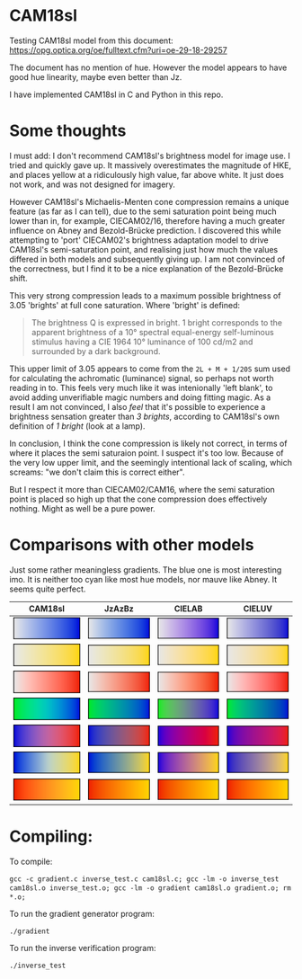 # CAM18sl
Testing CAM18sl model from this document: https://opg.optica.org/oe/fulltext.cfm?uri=oe-29-18-29257

The document has no mention of hue. However the model appears to have good hue linearity, maybe even better than Jz.

I have implemented CAM18sl in C and Python in this repo.

# Some thoughts

I must add: I don't recommend CAM18sl's brightness model for image use. I tried and quickly gave up. It massively overestimates the magnitude of HKE, and places yellow at a ridiculously high value, far above white. It just does not work, and was not designed for imagery.

However CAM18sl's Michaelis-Menten cone compression remains a unique feature (as far as I can tell), due to the semi saturation point being much lower than in, for example, CIECAM02/16, therefore having a much greater influence on Abney and Bezold-Brücke prediction. I discovered this while attempting to 'port' CIECAM02's brightness adaptation model to drive CAM18sl's semi-saturation point, and realising just how much the values differed in both models and subsequently giving up. I am not convinced of the correctness, but I find it to be a nice explanation of the Bezold-Brücke shift.

This very strong compression leads to a maximum possible brightness of 3.05 'brights' at full cone saturation. Where 'bright' is defined:

> The brightness Q is expressed in bright. 1 bright corresponds to the apparent brightness of a 10° spectral equal-energy self-luminous stimulus having a CIE 1964 10° luminance of 100 cd/m2 and surrounded by a dark background.

This upper limit of 3.05 appears to come from the `2L + M + 1/20S` sum used for calculating the achromatic (luminance) signal, so perhaps not worth reading in to. This feels very much like it was intenionally 'left blank', to avoid adding unverifiable magic numbers and doing fitting magic. As a result I am not convinced, I also *feel* that it's possible to experience a brightness sensation greater than *3 brights*, according to CAM18sl's own definition of *1 bright* (look at a lamp).

In conclusion, I think the cone compression is likely not correct, in terms of where it places the semi saturaion point. I suspect it's too low. Because of the very low upper limit, and the seemingly intentional lack of scaling, which screams: "we don't claim this is correct either".

But I respect it more than CIECAM02/CAM16, where the semi saturation point is placed so high up that the cone compression does effectively nothing. Might as well be a pure power.

# Comparisons with other models

Just some rather meaningless gradients. The blue one is most interesting imo. It is neither too cyan like most hue models, nor mauve like Abney. It seems quite perfect.

| CAM18sl | JzAzBz | CIELAB | CIELUV |
| :--: | :--: | :--: | :--: |
| ![gradient](images/CAM18sl_white-blue.bmp.png) | ![gradient](images/JzAzBz_white-blue.bmp.png) | ![gradient](images/CIELAB_white-blue.bmp.png) | ![gradient](images/CIELUV_white-blue.bmp.png) |
| ![gradient](images/CAM18sl_white-yellow.bmp.png) | ![gradient](images/JzAzBz_white-yellow.bmp.png) | ![gradient](images/CIELAB_white-yellow.bmp.png) | ![gradient](images/CIELUV_white-yellow.bmp.png) |
| ![gradient](images/CAM18sl_white-red.bmp.png) | ![gradient](images/JzAzBz_white-red.bmp.png) | ![gradient](images/CIELAB_white-red.bmp.png) | ![gradient](images/CIELUV_white-red.bmp.png) |
| ![gradient](images/CAM18sl_limegreen-blue.bmp.png) | ![gradient](images/JzAzBz_limegreen-blue.bmp.png) | ![gradient](images/CIELAB_limegreen-blue.bmp.png) | ![gradient](images/CIELUV_limegreen-blue.bmp.png) |
| ![gradient](images/CAM18sl_blue-red.bmp.png) | ![gradient](images/JzAzBz_blue-red.bmp.png) | ![gradient](images/CIELAB_blue-red.bmp.png) | ![gradient](images/CIELUV_blue-red.bmp.png) |
| ![gradient](images/CAM18sl_blue-yellow.bmp.png) | ![gradient](images/JzAzBz_blue-yellow.bmp.png) | ![gradient](images/CIELAB_blue-yellow.bmp.png) | ![gradient](images/CIELUV_blue-yellow.bmp.png) |
| ![gradient](images/CAM18sl_red-yellow.bmp.png) | ![gradient](images/JzAzBz_red-yellow.bmp.png) | ![gradient](images/CIELAB_red-yellow.bmp.png) | ![gradient](images/CIELUV_red-yellow.bmp.png) |

# Compiling:

To compile:
```
gcc -c gradient.c inverse_test.c cam18sl.c; gcc -lm -o inverse_test cam18sl.o inverse_test.o; gcc -lm -o gradient cam18sl.o gradient.o; rm *.o;
```

To run the gradient generator program:
```
./gradient
```

To run the inverse verification program:
```
./inverse_test
```

